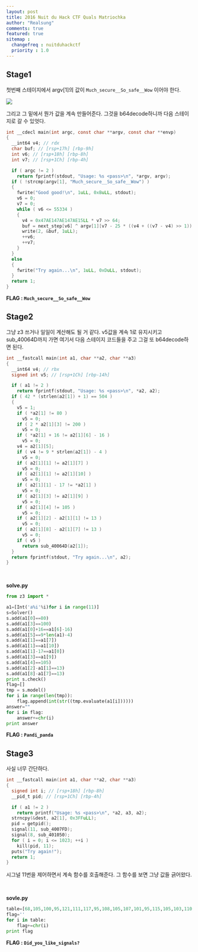 ```yaml
---
layout: post
title: 2016 Nuit du Hack CTF Quals Matriochka
author: "Realsung"
comments: true
featured: true
sitemap :
  changefreq : nuitduhackctf
  priority : 1.0
---
```


## Stage1

첫번째 스테이지에서 argv[1]의 값이 `Much_secure__So_safe__Wow` 이어야 한다.

![](https://user-images.githubusercontent.com/32904385/57570849-a0bdcb80-7441-11e9-8e58-6cd7ad30f0db.png)

그리고 그 밑에서 뭔가 값을 계속 만들어준다. 그것을 b64decode하니까 다음 스테이지로 갈 수 있엇다.

```c
int __cdecl main(int argc, const char **argv, const char **envp)
{
  __int64 v4; // rdx
  char buf; // [rsp+17h] [rbp-9h]
  int v6; // [rsp+18h] [rbp-8h]
  int v7; // [rsp+1Ch] [rbp-4h]

  if ( argc != 2 )
    return fprintf(stdout, "Usage: %s <pass>\n", *argv, argv);
  if ( !strcmp(argv[1], "Much_secure__So_safe__Wow") )
  {
    fwrite("Good good!\n", 1uLL, 0xBuLL, stdout);
    v6 = 0;
    v7 = 0;
    while ( v6 <= 55334 )
    {
      v4 = 0x47AE147AE147AE15LL * v7 >> 64;
      buf = next_step[v6] ^ argv[1][v7 - 25 * ((v4 + ((v7 - v4) >> 1)) >> 4)];
      write(2, &buf, 1uLL);
      ++v6;
      ++v7;
    }
  }
  else
  {
    fwrite("Try again...\n", 1uLL, 0xDuLL, stdout);
  }
  return 1;
}
```

**FLAG : `Much_secure__So_safe__Wow`**

## Stage2

그냥 z3 쓰거나 일일이 계산해도 될 거 같다. v5값을 계속 1로 유지시키고 sub_40064D까지 가면 여기서 다음 스테이지 코드들을 주고 그걸 또 b64decode하면 된다.

```c
int __fastcall main(int a1, char **a2, char **a3)
{
  __int64 v4; // rbx
  signed int v5; // [rsp+1Ch] [rbp-14h]

  if ( a1 != 2 )
    return fprintf(stdout, "Usage: %s <pass>\n", *a2, a2);
  if ( 42 * (strlen(a2[1]) + 1) == 504 )
  {
    v5 = 1;
    if ( *a2[1] != 80 )
      v5 = 0;
    if ( 2 * a2[1][3] != 200 )
      v5 = 0;
    if ( *a2[1] + 16 != a2[1][6] - 16 )
      v5 = 0;
    v4 = a2[1][5];
    if ( v4 != 9 * strlen(a2[1]) - 4 )
      v5 = 0;
    if ( a2[1][1] != a2[1][7] )
      v5 = 0;
    if ( a2[1][1] != a2[1][10] )
      v5 = 0;
    if ( a2[1][1] - 17 != *a2[1] )
      v5 = 0;
    if ( a2[1][3] != a2[1][9] )
      v5 = 0;
    if ( a2[1][4] != 105 )
      v5 = 0;
    if ( a2[1][2] - a2[1][1] != 13 )
      v5 = 0;
    if ( a2[1][8] - a2[1][7] != 13 )
      v5 = 0;
    if ( v5 )
      return sub_40064D(a2[1]);
  }
  return fprintf(stdout, "Try again...\n", a2);
}
```

<br>



**solve.py**

```python
from z3 import *

a1=[Int('a%i'%i)for i in range(11)]
s=Solver()
s.add(a1[0]==80)
s.add(a1[3]==100)
s.add(a1[0]+16==a1[6]-16)
s.add(a1[5]==9*len(a1)-4)
s.add(a1[1]==a1[7])
s.add(a1[1]==a1[10])
s.add(a1[1]-17==a1[0])
s.add(a1[3]==a1[9])
s.add(a1[4]==105)
s.add(a1[2]-a1[1]==13)
s.add(a1[8]-a1[7]==13)
print s.check()
flag=[]
tmp = s.model()
for i in range(len(tmp)):
	flag.append(int(str((tmp.evaluate(a1[i])))))
answer=""
for i in flag:
	answer+=chr(i)
print answer
```

**FLAG : `Pandi_panda`**



## Stage3

사실 너무 간단하다.

```c
int __fastcall main(int a1, char **a2, char **a3)
{
  signed int i; // [rsp+18h] [rbp-8h]
  __pid_t pid; // [rsp+1Ch] [rbp-4h]

  if ( a1 != 2 )
    return printf("Usage: %s <pass>\n", *a2, a3, a2);
  strncpy(&dest, a2[1], 0x3FFuLL);
  pid = getpid();
  signal(11, sub_4007FD);
  signal(8, sub_401050);
  for ( i = 0; i <= 1023; ++i )
    kill(pid, 11);
  puts("Try again!");
  return 1;
}
```

시그널 11번을 제어하면서 계속 함수를 호출해준다. 그 함수를 보면 그냥 값들 긁어왔다.

<br>

**sovle.py**

```python
table=[68,105,100,95,121,111,117,95,108,105,107,101,95,115,105,103,110,97,108,115,63,]
flag=''
for i in table:
	flag+=chr(i)
print flag
```

**FLAG : `Did_you_like_signals?`**